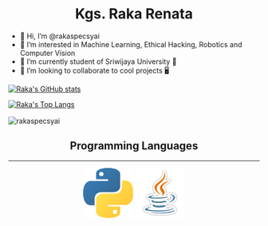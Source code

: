<h1 align="center">Kgs. Raka Renata</h2>

- 👋 Hi, I’m @rakaspecsyai
- 👀 I’m interested in Machine Learning, Ethical Hacking, Robotics and Computer Vision
- 🌱 I’m currently student of Sriwijaya University 🏫
- 💞️ I’m looking to collaborate to cool projects 🖥️

[![Raka's GitHub stats](https://github-readme-stats.vercel.app/api?username=rakaspecsyai&theme=radical&count_private=true)](https://github.com/rakaspecsyai/github-readme-stats)

[![Raka's Top Langs](https://github-readme-stats.vercel.app/api/top-langs/?username=rakaspecsyai&exclude_repo=dotfiles,si-biji&theme=radical&layout=compact&hide=ejs,html,pug,css)](https://github.com/rakaspecsyai/github-readme-stats)

<img align="center" src="https://github-readme-streak-stats.herokuapp.com/?user=rakaspecsyai&theme=radical" alt="rakaspecsyai" />

<h2 align="center">Programming Languages</h2>

---

<p align="center">
<img src="images/python.png" width="100px" height="100px">
<img src ="images/java.png" width="100px" height="100px" alt="java">





</p>



<!---
rakaspecsyai/rakaspecsyai is a ✨ special ✨ repository because its `README.md` (this file) appears on your GitHub profile.
You can click the Preview link to take a look at your changes.
--->
